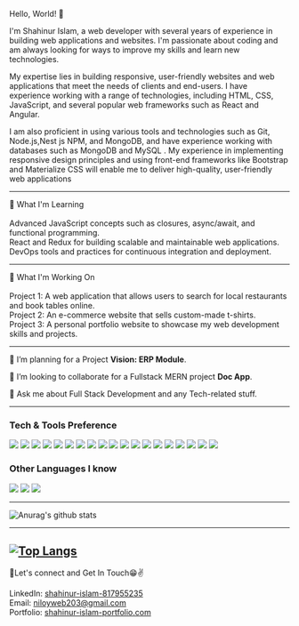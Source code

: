 Hello, World! 👋

I'm Shahinur Islam, a web developer with several years of experience in building web applications and websites. I'm passionate about coding and am always looking for ways to improve my skills and learn new technologies.

My expertise lies in building responsive, user-friendly websites and web applications that meet the needs of clients and end-users. I have experience working with a range of technologies, including HTML, CSS, JavaScript, and several popular web frameworks such as React and Angular.

I am also proficient in using various tools and technologies such as Git, Node.js,Nest js NPM, and MongoDB, and have experience working with databases such as MongoDB and MySQL . My experience in implementing responsive design principles and using front-end frameworks like Bootstrap and Materialize CSS will enable me to deliver high-quality, user-friendly web applications

---

🌱 What I'm Learning<br><br>
Advanced JavaScript concepts such as closures, async/await, and functional programming.<br>
React and Redux for building scalable and maintainable web applications.<br>
DevOps tools and practices for continuous integration and deployment.<br>

---

🔭 What I'm Working On<br><br>
Project 1: A web application that allows users to search for local restaurants and book tables online.<br>
Project 2: An e-commerce website that sells custom-made t-shirts.<br>
Project 3: A personal portfolio website to showcase my web development skills and projects.<br>

---


🔭 I’m planning for a Project **Vision: ERP Module**.
 
👯 I’m looking to collaborate for a Fullstack MERN project **Doc App**.
 
💬 Ask me about Full Stack Development and any Tech-related stuff.


---


### Tech & Tools Preference

<img src = "https://img.shields.io/badge/-HTML5-E34F26?style=flat&logo=html5&logoColor=white"> <img src = "https://img.shields.io/badge/-CSS3-1572B6?style=flat&logo=css3&logoColor=white">
<img src="https://img.shields.io/badge/-Bootstrap-563D7C?style=flat&logo=bootstrap&logoColor=white">
<img src="https://img.shields.io/badge/-JavaScript-eed718?style=flat&logo=javascript&logoColor=ffffff">
<img src="https://img.shields.io/badge/-Sass-cc6699?style=flat&logo=sass&logoColor=ffffff">
<img src="https://img.shields.io/badge/-React-000000?style=flat&logo=react&logoColor=00c8ff">
<img src="https://img.shields.io/badge/-MongoDB-4DB33D?style=flat&logo=mongodb&logoColor=FFFFFF">
<img src="https://img.shields.io/badge/-GraphQL-e535ab?style=flat&logo=graphql&logoColor=FFFFFF">
<img src="https://img.shields.io/badge/-MySQL-F29111?style=flat&logo=mysql&logoColor=FFFFFF">
<img src="https://img.shields.io/badge/-Express.js-787878?style=flat">
<img src="https://img.shields.io/badge/-Node.js-3C873A?style=flat&logo=Node.js&logoColor=white">
<img src="https://img.shields.io/badge/-Firebase-FFA611?style=flat&logo=firebase&logoColor=FFFFFF">
<img src="http://img.shields.io/badge/-Google%20Cloud%20Platform-4285F4?style=flat&logo=google%20cloud&logoColor=white">
<img src="https://img.shields.io/badge/-Progressive Web Apps-5A0FC8?style=flat">
<img src="http://img.shields.io/badge/-Git-F1502F?style=flat&logo=git&logoColor=FFFFFF">
<img src="http://img.shields.io/badge/-Github-000000?style=flat&logo=github&logoColor=FFFFFF">
<img src="http://img.shields.io/badge/-VS%20Code-007ACC?style=flat&logo=visual%20studio%20code&logoColor=white">
<img src="http://img.shields.io/badge/-Heroku-430098?style=flat&logo=heroku&logoColor=white">
<img src="http://img.shields.io/badge/-Vercel-black?style=flat&logo=vercel&logoColor=white">

### Other Languages I know

<img src="http://img.shields.io/badge/-Java-F89820?style=flat&logo=java&logoColor=white"> <img src="https://img.shields.io/badge/-C%20&%20C++-659ad2?style=flat&logo=c%2B%2B&logoColor=ffffff"> <img src="https://img.shields.io/badge/-Python-black?style=flat&logo=python&logoColor=white"> 

---

![Anurag's github stats](https://github-readme-stats.vercel.app/api?username=niloy-787898)

---

[![Top Langs](https://github-readme-stats.vercel.app/api/top-langs/?username=niloy-787898)](https://github.com/anuraghazra/github-readme-stats)
---


💬Let's connect and Get In Touch😁✌<br>

LinkedIn: [shahinur-islam-817955235](https://www.linkedin.com/in/shahinur-islam-817955235/)<br>
Email: niloyweb203@gmail.com<br>
Portfolio: [shahinur-islam-portfolio.com](https://shahinur-islam-portfolio.vercel.app/)<br>


